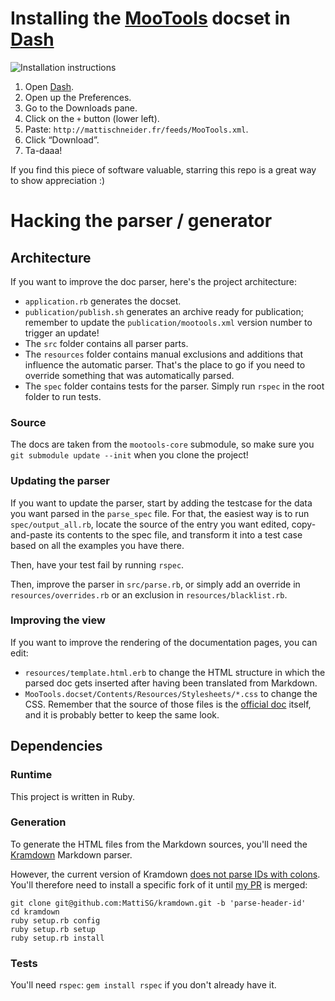 Installing the [MooTools](http://mootools.net) docset in [Dash](http://kapeli.com/dash)
=======================================================================================

![Installation instructions](https://raw.github.com/MattiSG/Dash-MooTools/master/publication/instructions.png)

1. Open [Dash](http://kapeli.com/dash).
2. Open up the Preferences.
3. Go to the Downloads pane.
4. Click on the `+` button (lower left).
5. Paste: `http://mattischneider.fr/feeds/MooTools.xml`.
6. Click “Download”.
7. Ta-daaa!

If you find this piece of software valuable, starring this repo is a great way to show appreciation  :)


Hacking the parser / generator
==============================


Architecture
------------

If you want to improve the doc parser, here's the project architecture:

- `application.rb` generates the docset.
- `publication/publish.sh` generates an archive ready for publication; remember to update the `publication/mootools.xml` version number to trigger an update!
- The `src` folder contains all parser parts.
- The `resources` folder contains manual exclusions and additions that influence the automatic parser. That's the place to go if you need to override something that was automatically parsed.
- The `spec` folder contains tests for the parser. Simply run `rspec` in the root folder to run tests.


### Source

The docs are taken from the `mootools-core` submodule, so make sure you `git submodule update --init` when you clone the project!


### Updating the parser

If you want to update the parser, start by adding the testcase for the data you want parsed in the `parse_spec` file.
For that, the easiest way is to run `spec/output_all.rb`, locate the source of the entry you want edited, copy-and-paste its contents to the spec file, and transform it into a test case based on all the examples you have there.

Then, have your test fail by running `rspec`.

Then, improve the parser in `src/parse.rb`, or simply add an override in `resources/overrides.rb` or an exclusion in `resources/blacklist.rb`.


### Improving the view

If you want to improve the rendering of the documentation pages, you can edit:

- `resources/template.html.erb` to change the HTML structure in which the parsed doc gets inserted after having been translated from Markdown.
- `MooTools.docset/Contents/Resources/Stylesheets/*.css` to change the CSS. Remember that the source of those files is the [official doc](http://mootools.net/docs) itself, and it is probably better to keep the same look.


Dependencies
------------

### Runtime

This project is written in Ruby.


### Generation

To generate the HTML files from the Markdown sources, you'll need the [Kramdown](http://kramdown.rubyforge.org/) Markdown parser.

However, the current version of Kramdown [does not parse IDs with colons](https://github.com/gettalong/kramdown/pull/72). You'll therefore need to install a specific fork of it until [my PR](https://github.com/gettalong/kramdown/pull/74) is merged:

	git clone git@github.com:MattiSG/kramdown.git -b 'parse-header-id'
	cd kramdown
	ruby setup.rb config
	ruby setup.rb setup
	ruby setup.rb install


### Tests

You'll need `rspec`: `gem install rspec` if you don't already have it.
